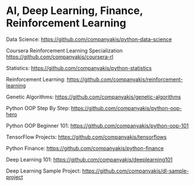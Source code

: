 # AI, Deep Learning, Finance, Reinforcement Learning

Data Science:
https://github.com/companyakis/python-data-science

Coursera Reinforcement Learning Specialization
https://github.com/companyakis/coursera-rl

Statistics:
https://github.com/companyakis/python-statistics

Reinforcement Learning:
https://github.com/companyakis/reinforcement-learning

Genetic Algorithms:
https://github.com/companyakis/genetic-algorithms

Python OOP Step By Step:
https://github.com/companyakis/python-oop-hero

Python OOP Beginner 101:
https://github.com/companyakis/python-oop-101

TensorFlow Projects:
https://github.com/companyakis/tensorflows

Python Finance:
https://github.com/companyakis/python-finance

Deep Learning 101:
https://github.com/companyakis/deeplearning101

Deep Learning Sample Project:
https://github.com/companyakis/dl-sample-project
